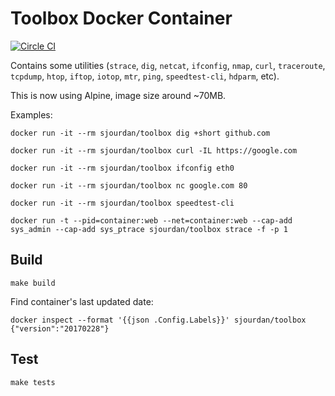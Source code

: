 # Toolbox Docker Container

[![Circle CI](https://circleci.com/gh/sjourdan/toolbox.svg?style=shield)](https://circleci.com/gh/sjourdan/toolbox)

Contains some utilities (`strace`, `dig`, `netcat`, `ifconfig`, `nmap`, `curl`, `traceroute`, `tcpdump`, `htop`, `iftop`, `iotop`, `mtr`, `ping`, `speedtest-cli`, `hdparm`, etc).

This is now using Alpine, image size around ~70MB.

Examples:

    docker run -it --rm sjourdan/toolbox dig +short github.com

    docker run -it --rm sjourdan/toolbox curl -IL https://google.com

    docker run -it --rm sjourdan/toolbox ifconfig eth0

    docker run -it --rm sjourdan/toolbox nc google.com 80

    docker run -it --rm sjourdan/toolbox speedtest-cli

    docker run -t --pid=container:web --net=container:web --cap-add sys_admin --cap-add sys_ptrace sjourdan/toolbox strace -f -p 1

## Build

    make build

Find container's last updated date:

    docker inspect --format '{{json .Config.Labels}}' sjourdan/toolbox
    {"version":"20170228"}

## Test

    make tests
